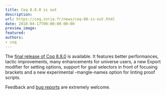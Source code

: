 ```yaml
---
title: Coq 8.8.0 is out
description:
url: https://coq.inria.fr/news/coq-88-is-out.html
date: 2018-04-17T00:00:00-00:00
preview_image:
featured:
authors:
- coq
---
```



The <a href="https://github.com/coq/coq/releases/tag/V8.8.0">final release of Coq 8.8.0</a> is
available. It features better performances, tactic improvements, many
enhancements for universe users, a new Export modifier for setting options,
support for goal selectors in front of focusing brackets and a new experimental
-mangle-names option for linting proof scripts.

Feedback and <a href="https://github.com/coq/coq/issues">bug reports</a> are extremely welcome.


 
